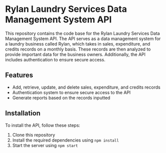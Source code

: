 # Rylan Laundry Services Data Management System API

This repository contains the code base for the Rylan Laundry Services Data Management System API. The API serves as a data management system for a laundry business called Rylan, which takes in sales, expenditure, and credits records on a monthly basis. These records are then analyzed to provide important data for the business owners. Additionally, the API includes authentication to ensure secure access.

## Features
- Add, retrieve, update, and delete sales, expenditure, and credits records
- Authentication system to ensure secure access to the API
- Generate reports based on the records inputted

## Installation
To install the API, follow these steps:
1. Clone this repository
2. Install the required dependencies using `npm install`
3. Start the server using `npm start`

